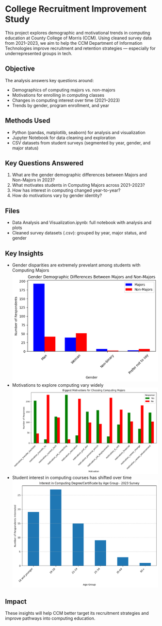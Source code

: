 # College Recruitment Improvement Study

This project explores demographic and motivational trends in computing education at County College of Morris (CCM). Using cleaned survey data from 2021–2023, we aim to help the CCM Department of Information Technologies improve recruitment and retention strategies — especially for underrepresented groups in tech.

## Objective

The analysis answers key questions around:

- Demographics of computing majors vs. non-majors
- Motivations for enrolling in computing classes
- Changes in computing interest over time (2021–2023)
- Trends by gender, program enrollment, and year

## Methods Used

- Python (pandas, matplotlib, seaborn) for analysis and visualization
- Jupyter Notebook for data cleaning and exploration
- CSV datasets from student surveys (segmented by year, gender, and major status)

## Key Questions Answered

1. What are the gender demographic differences between Majors and Non-Majors in 2023?
2. What motivates students in Computing Majors across 2021–2023?
3. How has interest in computing changed year-to-year?
4. How do motivations vary by gender identity?

## Files

- Data Analysis and Visualization.ipynb: full notebook with analysis and plots
- Cleaned survey datasets (.csv): grouped by year, major status, and gender

## Key Insights

- Gender disparities are extremely prevelant among students with Computing Majors![1753965072800](image/README/1753965072800.png)
- Motivations to explore computing vary widely![1753965043056](image/README/1753965043056.png)
- Student interest in computing courses has shifted over time![1753965023317](image/README/1753965023317.png)

## Impact

These insights will help CCM better target its recruitment strategies and improve pathways into computing education.
